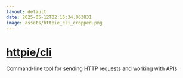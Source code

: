 ```yaml
---
layout: default
date: 2025-05-12T02:16:34.063831
image: assets/httpie_cli_cropped.png
---
```


# [httpie/cli](https://github.com/httpie/cli)

Command-line tool for sending HTTP requests and working with APIs
